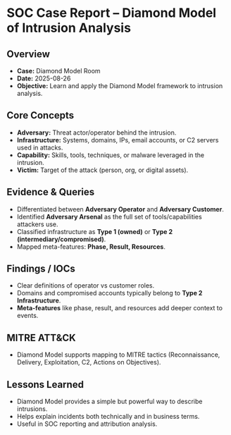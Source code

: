 # SOC Case Report – Diamond Model of Intrusion Analysis

## Overview
- **Case:** Diamond Model Room
- **Date:** 2025-08-26
- **Objective:** Learn and apply the Diamond Model framework to intrusion analysis.

## Core Concepts
- **Adversary:** Threat actor/operator behind the intrusion.  
- **Infrastructure:** Systems, domains, IPs, email accounts, or C2 servers used in attacks.  
- **Capability:** Skills, tools, techniques, or malware leveraged in the intrusion.  
- **Victim:** Target of the attack (person, org, or digital assets).  

## Evidence & Queries
- Differentiated between **Adversary Operator** and **Adversary Customer**.  
- Identified **Adversary Arsenal** as the full set of tools/capabilities attackers use.  
- Classified infrastructure as **Type 1 (owned)** or **Type 2 (intermediary/compromised)**.  
- Mapped meta-features: **Phase, Result, Resources**.  

## Findings / IOCs
- Clear definitions of operator vs customer roles.  
- Domains and compromised accounts typically belong to **Type 2 Infrastructure**.  
- **Meta-features** like phase, result, and resources add deeper context to events.  

## MITRE ATT&CK
- Diamond Model supports mapping to MITRE tactics (Reconnaissance, Delivery, Exploitation, C2, Actions on Objectives).  

## Lessons Learned
- Diamond Model provides a simple but powerful way to describe intrusions.  
- Helps explain incidents both technically and in business terms.  
- Useful in SOC reporting and attribution analysis.

